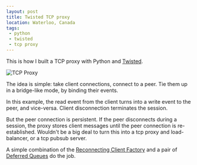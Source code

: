 ```yaml
---
layout: post
title: Twisted TCP proxy
location: Waterloo, Canada
tags:
 - python
 - twisted
 - tcp proxy
---
```


This is how I built a TCP proxy with Python and
 [Twisted](http://twistedmatrix.com/).

![TCP Proxy]({{site.prefix}}/img/posts/tcp-proxy.png)

The idea is simple: take client connections, connect to a peer. Tie them up in
 a bridge-like mode, by binding their events.

In this example, the read event from the client turns into a write event to
 the peer, and vice-versa. Client disconnection terminates the session.

But the peer connection is persistent. If the peer disconnects during a session,
the proxy stores client messages until the peer connection is re-established.
Wouldn't be a big deal to turn this into a tcp proxy and load-balancer, or a
 tcp pubsub server.

A simple combination of the [Reconnecting Client Factory](http://twistedmatrix.com/documents/current/api/twisted.internet.protocol.ReconnectingClientFactory.html)
 and a pair of [Deferred Queues](http://twistedmatrix.com/documents/current/api/twisted.internet.defer.DeferredQueue.html) do the job.

<script src="https://gist.github.com/1878983.js?file=tcp-proxy.py"> </script>
